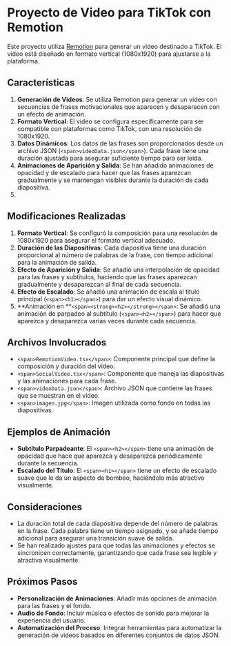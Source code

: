 # Proyecto de Video para TikTok con Remotion

Este proyecto utiliza [Remotion](https://www.remotion.dev/) para generar un video destinado a TikTok. El video está diseñado en formato vertical (1080x1920) para ajustarse a la plataforma.

## Características

1. **Generación de Videos**: Se utiliza Remotion para generar un video con secuencias de frases motivacionales que aparecen y desaparecen con un efecto de animación.
2. **Formato Vertical**: El video se configura específicamente para ser compatible con plataformas como TikTok, con una resolución de 1080x1920.
3. **Datos Dinámicos**: Los datos de las frases son proporcionados desde un archivo JSON (`<span>videoData.json</span>`). Cada frase tiene una duración ajustada para asegurar suficiente tiempo para ser leída.
4. **Animaciones de Aparición y Salida**: Se han añadido animaciones de opacidad y de escalado para hacer que las frases aparezcan gradualmente y se mantengan visibles durante la duración de cada diapositiva.
5. 

## Modificaciones Realizadas

1. **Formato Vertical**: Se configuró la composición para una resolución de 1080x1920 para asegurar el formato vertical adecuado.
2. **Duración de las Diapositivas**: Cada diapositiva tiene una duración proporcional al número de palabras de la frase, con tiempo adicional para la animación de salida.
3. **Efecto de Aparición y Salida**: Se añadió una interpolación de opacidad para las frases y subtítulos, haciendo que las frases aparezcan gradualmente y desaparezcan al final de cada secuencia.
4. **Efecto de Escalado**: Se añadió una animación de escala al título principal (`<span><h1></span>`) para dar un efecto visual dinámico.
5. **Animación en **`<span><strong><h2></strong></span>`: Se añadió una animación de parpadeo al subtítulo (`<span><h2></span>`) para hacer que aparezca y desaparezca varias veces durante cada secuencia.

## Archivos Involucrados

* `<span>RemotionVideo.tsx</span>`: Componente principal que define la composición y duración del video.
* `<span>SocialVideo.tsx</span>`: Componente que maneja las diapositivas y las animaciones para cada frase.
* `<span>videoData.json</span>`: Archivo JSON que contiene las frases que se muestran en el video.
* `<span>imagen.jpg</span>`: Imagen utilizada como fondo en todas las diapositivas.

## Ejemplos de Animación

* **Subtítulo Parpadeante**: El `<span><h2></span>` tiene una animación de opacidad que hace que aparezca y desaparezca periódicamente durante la secuencia.
* **Escalado del Título**: El `<span><h1></span>` tiene un efecto de escalado suave que le da un aspecto de bombeo, haciéndolo más atractivo visualmente.

## Consideraciones

* La duración total de cada diapositiva depende del número de palabras en la frase. Cada palabra tiene un tiempo asignado, y se añade tiempo adicional para asegurar una transición suave de salida.
* Se han realizado ajustes para que todas las animaciones y efectos se sincronicen correctamente, garantizando que cada frase sea legible y atractiva visualmente.

## Próximos Pasos

* **Personalización de Animaciones**: Añadir más opciones de animación para las frases y el fondo.
* **Audio de Fondo**: Incluir música o efectos de sonido para mejorar la experiencia del usuario.
* **Automatización del Proceso**: Integrar herramientas para automatizar la generación de videos basados en diferentes conjuntos de datos JSON.
